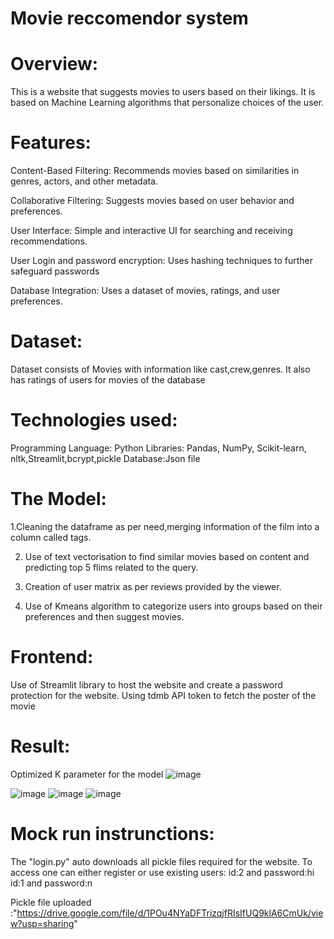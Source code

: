 # Movie reccomendor system

# Overview:
This is a website that suggests movies to users based on their likings. It is based on Machine Learning algorithms that personalize choices of the user.

# Features:

Content-Based Filtering: Recommends movies based on similarities in genres, actors, and other metadata.

Collaborative Filtering: Suggests movies based on user behavior and preferences.

User Interface: Simple and interactive UI for searching and receiving recommendations.

User Login and password encryption: Uses hashing techniques to further safeguard passwords

Database Integration: Uses a dataset of movies, ratings, and user preferences.


# Dataset:
 Dataset consists of Movies with information like cast,crew,genres.
 It also has ratings of users for movies of the database

# Technologies used:
 Programming Language: Python
 Libraries: Pandas, NumPy, Scikit-learn, nltk,Streamlit,bcrypt,pickle
 Database:Json file

# The Model:
 1.Cleaning the dataframe as per need,merging information of the film into a column called tags.
 
 2. Use of text vectorisation to find similar movies based on content and predicting top 5 flims related to the query.
  
 3. Creation of user matrix as per reviews provided by the viewer.
  
 4. Use of Kmeans algorithm to categorize users into groups based on their preferences and then suggest movies.
     

 # Frontend:
 Use of Streamlit library to host the website and create a password protection for the website.
 Using tdmb API token to fetch the poster of the movie

 # Result:
 Optimized K parameter for the model
 ![image](https://github.com/user-attachments/assets/fce8b560-fbce-4cff-9e50-541fb5aaf50f)

 

 ![image](https://github.com/user-attachments/assets/c65a0ab9-a7cf-4c58-813a-b1681c5114a7)
 ![image](https://github.com/user-attachments/assets/b47f5ee3-20af-4bcb-8982-90a9cfa609b9)
 ![image](https://github.com/user-attachments/assets/8d7b603d-b736-4487-8785-3d4bcd4dba8d)


 
 
 
# Mock run instrunctions:
The "login.py" auto downloads all pickle files required for the website.
To access one can either register or use existing users:
                id:2 and password:hi
                id:1 and password:n

Pickle file uploaded :"https://drive.google.com/file/d/1POu4NYaDFTrizqjfRIsIfUQ9klA6CmUk/view?usp=sharing"
